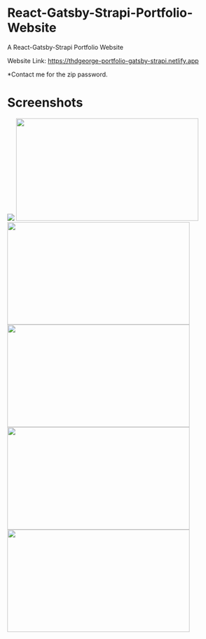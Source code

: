 # React-Gatsby-Strapi-Portfolio-Website

A React-Gatsby-Strapi Portfolio Website

Website Link:
https://thdgeorge-portfolio-gatsby-strapi.netlify.app

\*Contact me for the zip password.

# Screenshots

<img src="https://github.com/thgeorge-se/React-Gatsby-Strapi-Portfolio-Website/blob/master/Screenshots/Screenshot%201.jpg"  /> <img src="https://github.com/thgeorge-se/React-Gatsby-Strapi-Portfolio-Website/blob/master/Screenshots/Screenshot%202.jpg" width="416" height="234" /> <img src="https://github.com/thgeorge-se/React-Gatsby-Strapi-Portfolio-Website/blob/master/Screenshots/Screenshot%203.jpg" width="416" height="234" /> <img src="https://github.com/thgeorge-se/React-Gatsby-Strapi-Portfolio-Website/blob/master/Screenshots/Screenshot%204.jpg" width="416" height="234" /> <img src="https://github.com/thgeorge-se/React-Gatsby-Strapi-Portfolio-Website/blob/master/Screenshots/Screenshot%205.jpg" width="416" height="234" /> <img src="https://github.com/thgeorge-se/React-Gatsby-Strapi-Portfolio-Website/blob/master/Screenshots/Screenshot%206.jpg" width="416" height="234" />
